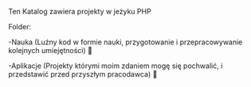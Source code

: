 Ten Katalog zawiera projekty w jeżyku PHP

Folder:

-Nauka (Luźny kod w formie nauki, przygotowanie i przepracowywanie kolejnych umiejętności) 🧠

-Aplikacje (Projekty którymi moim zdaniem mogę się pochwalić, i przedstawić przed przyszłym pracodawca) 📖
